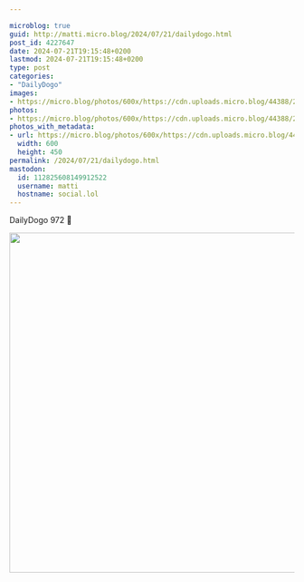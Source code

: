 ```yaml
---

microblog: true
guid: http://matti.micro.blog/2024/07/21/dailydogo.html
post_id: 4227647
date: 2024-07-21T19:15:48+0200
lastmod: 2024-07-21T19:15:48+0200
type: post
categories:
- "DailyDogo"
images:
- https://micro.blog/photos/600x/https://cdn.uploads.micro.blog/44388/2024/9830564cfddb466d8e253526dabb0c00.jpg
photos:
- https://micro.blog/photos/600x/https://cdn.uploads.micro.blog/44388/2024/9830564cfddb466d8e253526dabb0c00.jpg
photos_with_metadata:
- url: https://micro.blog/photos/600x/https://cdn.uploads.micro.blog/44388/2024/9830564cfddb466d8e253526dabb0c00.jpg
  width: 600
  height: 450
permalink: /2024/07/21/dailydogo.html
mastodon:
  id: 112825608149912522
  username: matti
  hostname: social.lol
---
```

DailyDogo 972 🐶

<img src="/media/uploads/2024/9830564cfddb466d8e253526dabb0c00.jpg" width="600" alt="" />
